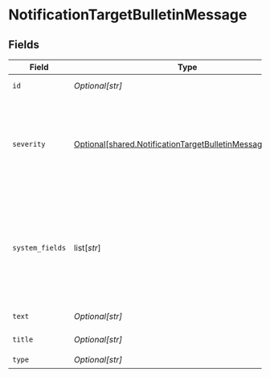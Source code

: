 # NotificationTargetBulletinMessage


## Fields

| Field                                                                                                                              | Type                                                                                                                               | Required                                                                                                                           | Description                                                                                                                        |
| ---------------------------------------------------------------------------------------------------------------------------------- | ---------------------------------------------------------------------------------------------------------------------------------- | ---------------------------------------------------------------------------------------------------------------------------------- | ---------------------------------------------------------------------------------------------------------------------------------- |
| `id`                                                                                                                               | *Optional[str]*                                                                                                                    | :heavy_check_mark:                                                                                                                 | Unique ID for this output                                                                                                          |
| `severity`                                                                                                                         | [Optional[shared.NotificationTargetBulletinMessageSeverity]](undefined/models/shared/notificationtargetbulletinmessageseverity.md) | :heavy_minus_sign:                                                                                                                 | Default value for message severity, will be overwritten by value of __severity if set. Defaults to warn.                           |
| `system_fields`                                                                                                                    | list[*str*]                                                                                                                        | :heavy_minus_sign:                                                                                                                 | Set of fields to automatically add to events using this output. E.g.: cribl_pipe, c*. Wildcards supported.                         |
| `text`                                                                                                                             | *Optional[str]*                                                                                                                    | :heavy_minus_sign:                                                                                                                 | Text of the message                                                                                                                |
| `title`                                                                                                                            | *Optional[str]*                                                                                                                    | :heavy_minus_sign:                                                                                                                 | Title of the message                                                                                                               |
| `type`                                                                                                                             | *Optional[str]*                                                                                                                    | :heavy_check_mark:                                                                                                                 | N/A                                                                                                                                |
